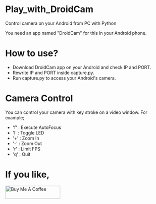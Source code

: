 # Play_with_DroidCam
Control camera on your Android from PC with Python


You need an app named "DroidCam" for this in your Android phone.

# How to use?
* Download DroidCam app on your Android and check IP and PORT.
* Rewrite IP and PORT inside capture.py.
* Run capture.py to access your Android's camera.

# Camera Control
You can control your camera with key stroke on a video window. For example;
* 'f' :  Execute AutoFocus
* 'l' :  Toggle LED
* '+' :  Zoom In
* '-' :  Zoom Out
* 'r' :  Limit FPS
* 'q' :  Quit


# If you like,
<a href="https://www.buymeacoffee.com/aiueoabc" target="_blank"><img src="https://cdn.buymeacoffee.com/buttons/default-orange.png" alt="Buy Me A Coffee" height="41" width="174"></a>
